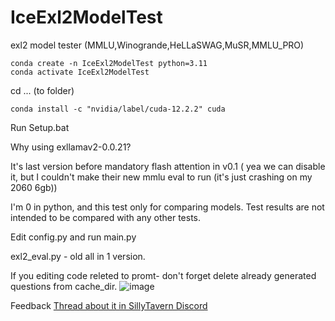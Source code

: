 # IceExl2ModelTest

exl2 model tester (MMLU,Winogrande,HeLLaSWAG,MuSR,MMLU_PRO)

```
conda create -n IceExl2ModelTest python=3.11
conda activate IceExl2ModelTest
```

cd ... (to folder)

```
conda install -c "nvidia/label/cuda-12.2.2" cuda
```

Run Setup.bat

Why using exllamav2-0.0.21?

It's last version before mandatory flash attention in v0.1 ( yea we can disable it, but I couldn't make their new mmlu eval to run (it's just crashing on my 2060 6gb))

I'm 0 in python, and this test only for comparing models. Test results are not intended to be compared with any other tests.

Edit config.py and run main.py

exl2_eval.py - old all in 1 version.

If you editing code releted to promt- don't forget delete already generated questions from cache_dir.
![image](https://github.com/user-attachments/assets/9f1c71d5-2028-4889-9ae2-90be8f9f5f28)



Feedback  [Thread about it in SillyTavern Discord](https://discord.com/channels/1100685673633153084/1259572507157991474)
